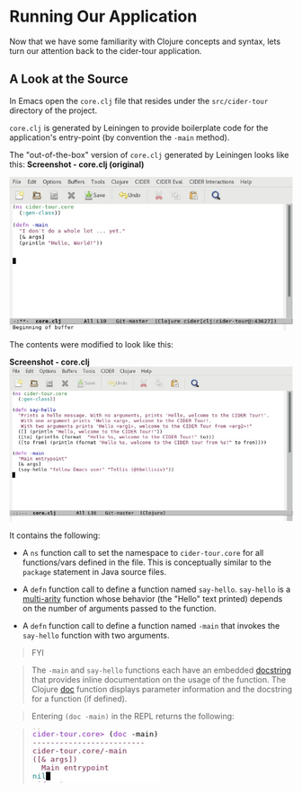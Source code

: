 # Running Our Application

Now that we have some familiarity with Clojure concepts and syntax, lets turn our attention back to the cider-tour application.

## A Look at the Source

In Emacs open the `core.clj` file that resides under the `src/cider-tour` directory of the project.


`core.clj` is generated by Leiningen to provide boilerplate code for the application's entry-point (by convention the `-main` method). 

The "out-of-the-box" version of `core.clj` generated by Leiningen looks like this:
**Screenshot - core.clj (original)**

![Clojure source - core.clj](images/core_clj_orig.jpg)

The contents were modified to look like this:

**Screenshot - core.clj**
![Clojure source - core.clj](images/core_clj.jpg)

It contains the following:

* A `ns` function call to set the namespace to `cider-tour.core` for all functions/vars defined in the file. This is conceptually similar to the `package` statement in Java source files.

* A `defn` function call to define a function named `say-hello`. `say-hello` is a [multi-arity](http://clojure-doc.org/articles/language/functions.html#multi-arity-functions) function whose behavior (the "Hello" text printed) depends on the number of arguments passed to the function.

* A `defn` function call to define a function named `-main` that invokes the `say-hello` function with two arguments.

>FYI

> The `-main` and `say-hello` functions each have an embedded [docstring](https://en.wikipedia.org/wiki/Docstring) that provides inline documentation on the usage of the function. The Clojure [doc](https://clojuredocs.org/clojure.repl/doc) function displays parameter information and the docstring for a function (if defined).

>Entering `(doc -main)` in the REPL returns the following: 

>![REPL - doc function](images/doc_function.jpg)




